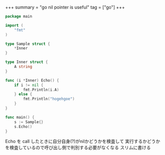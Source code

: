 +++
summary = "go nil pointer is useful"
tag = ["go"]
+++


```go
package main

import (
	"fmt"
)

type Sample struct {
	*Inner
}

type Inner struct {
	A string
}

func (i *Inner) Echo() {
	if i != nil {
		fmt.Println(i.A)
	} else {
		fmt.Println("hogehgoe")
	}
}

func main() {
	s := Sample{}
	s.Echo()
}
```

Echo を call したときに自分自身(?)がnilかどうかを検査して
実行するかどうかを検査しているので呼び出し側で判別する必要がなくなる
スリムに書ける
